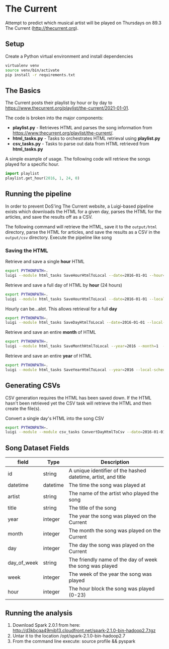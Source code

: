 # The Current

Attempt to predict which musical artist will be played on Thursdays on 89.3 The Current (http://thecurrent.org).

## Setup

Create a Python virtual environment and install dependencies

```bash
virtualenv venv
source venv/bin/activate
pip install -r requirements.txt
```

## The Basics

The Current posts their playlist by hour or by day to https://www.thecurrent.org/playlist/the-current/2021-01-01. 

The code is broken into the major components:

- __playlist.py__ - Retrieves HTML and parses the song information from https://www.thecurrent.org/playlist/the-current/. 
- __html_tasks.py__ - Tasks to orchestrates HTML retrieval using __playlist.py__ 
- __csv_tasks.py__ - Tasks to parse out data from HTML retrieved from __html_tasks.py__


A simple example of usage. The following code will retrieve the songs played for a specific hour.

```python
import playlist
playlist.get_hour(2016, 1, 24, 0)
```

## Running the pipeline

In order to prevent DoS'ing The Current website, a Luigi-based pipeline exists which downloads the HTML for a given day, parses the HTML for the articles, and save the results off as a CSV.

The following command will retrieve the HTML, save it to the `output/html` directory, parse the HTML for articles, and save the results as a CSV in the `output/csv` directory. Execute the pipeline like song

### Saving the HTML

Retrieve and save a single __hour__ HTML
```bash
export PYTHONPATH=.
luigi --module html_tasks SaveHourHtmlToLocal --date=2016-01-01 --hour=0 --local-scheduler
```

Retrieve and save a full day of HTML by __hour__ (24 hours)
```bash
export PYTHONPATH=.
luigi --module html_tasks SaveHourHtmlToLocal --date=2016-01-01 --local-scheduler
```

Hourly can be...alot. This allows retrieval for a full __day__
```bash
export PYTHONPATH=.
luigi --module html_tasks SaveDayHtmlToLocal --date=2016-01-01 --local-scheduler
```

Retrieve and save an entire __month__ of HTML
```bash
export PYTHONPATH=.
luigi --module html_tasks SaveMonthHtmlToLocal --year=2016 --month=1  --local-scheduler
```

Retrieve and save an entire __year__ of HTML
```bash
export PYTHONPATH=.
luigi --module html_tasks SaveYearHtmlToLocal --year=2016 --local-scheduler
```

## Generating CSVs

CSV generation requires the HTML has been saved down. If the HTML hasn't been retrieved yet the CSV task will retrieve the HTML and then create the file(s).

Convert a single day's HTML into the song CSV
```bash
export PYTHONPATH=.
luigi --module --module csv_tasks ConvertDayHtmlToCsv --date=2016-01-01 --local-scheduler --workers=10
```

## Song Dataset Fields

| field       | Type     | Description                                                   |
|-------------|----------|---------------------------------------------------------------|
| id          | string   | A unique identifier of the hashed datetime, artist, and title |
| datetime    | datetime | The time the song was played at                               |
| artist      | string   | The name of the artist who played the song                    |
| title       | string   | The title of the song                                         |
| year        | integer  | The year the song was played on the Current                   |
| month       | integer  | The month the song was played on the Current                  |
| day         | integer  | The day the song was played on the Current                    |
| day_of_week | string   | The friendly name of the day of week the song was played      |
| week        | integer  | The week of the year the song was played                      |
| hour        | integer  | The hour block the song was played (0-23)                     |

## Running the analysis

 1. Download Spark 2.0.1 from here: http://d3kbcqa49mib13.cloudfront.net/spark-2.1.0-bin-hadoop2.7.tgz
 1. Untar it to the location /opt/spark-2.1.0-bin-hadoop2.7
 1. From the command line execute: source profile && pyspark

